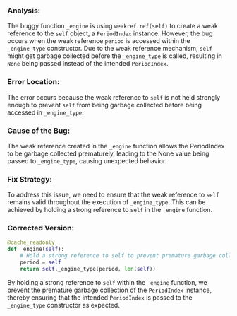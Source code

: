 ### Analysis:
The buggy function `_engine` is using `weakref.ref(self)` to create a weak reference to the `self` object, a `PeriodIndex` instance. However, the bug occurs when the weak reference `period` is accessed within the `_engine_type` constructor. Due to the weak reference mechanism, `self` might get garbage collected before the `_engine_type` is called, resulting in `None` being passed instead of the intended `PeriodIndex`.

### Error Location:
The error occurs because the weak reference to `self` is not held strongly enough to prevent `self` from being garbage collected before being accessed in `_engine_type`.

### Cause of the Bug:
The weak reference created in the `_engine` function allows the PeriodIndex to be garbage collected prematurely, leading to the None value being passed to `_engine_type`, causing unexpected behavior.

### Fix Strategy:
To address this issue, we need to ensure that the weak reference to `self` remains valid throughout the execution of `_engine_type`. This can be achieved by holding a strong reference to `self` in the `_engine` function.

### Corrected Version:
```python
@cache_readonly
def _engine(self):
    # Hold a strong reference to self to prevent premature garbage collection
    period = self
    return self._engine_type(period, len(self))
``` 

By holding a strong reference to `self` within the `_engine` function, we prevent the premature garbage collection of the `PeriodIndex` instance, thereby ensuring that the intended `PeriodIndex` is passed to the `_engine_type` constructor as expected.